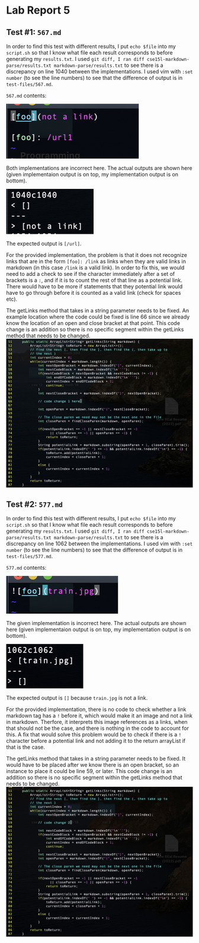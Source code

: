 # Lab Report 5

## Test #1: `567.md`
In order to find this test with different results, I put `echo $file` into my `script.sh` so that I know what file each result corresponds to before generating my `results.txt`. I used `git diff, I ran diff cse15l-markdown-parse/results.txt markdown-parse/results.txt` to see there is a discrepancy on line 1040 between the implementations. I used vim with `:set number` (to see the line numbers) to see that the difference of output is in `test-files/567.md`.


`567.md` contents:

![contents 1](./labreport5assets/contents1.png)

Both implementations are incorrect here. The actual outputs are shown here (given implementaion output is on top, my implementation output is on bottom).

![actual outputs 1](./labreport5assets/actual1.png)

The expected output is `[/url]`.

For the provided implementation, the problem is that it does not recognize links that are in the form `[foo]: /link` as links when they are valid links in markdown (in this case `/link` is a valid link). In order to fix this, we would need to add a check to see if the character immediately after a set of brackets is a `:`, and if it is to count the rest of that line as a potential link. There would have to be more if statements that they potential link would have to go through before it is counted as a valid link (check for spaces etc).

The getLinks method that takes in a string parameter needs to be fixed. An example location where the code could be fixed is line 66 since we already know the location of an open and close bracket at that point. This code change is an addition so there is no specific segment within the getLinks method that needs to be changed.
![code to fix 1](./labreport5assets/fix1.png)



## Test #2: `577.md`
In order to find this test with different results, I put `echo $file` into my `script.sh` so that I know what file each result corresponds to before generating my `results.txt`. I used `git diff, I ran diff cse15l-markdown-parse/results.txt markdown-parse/results.txt` to see there is a discrepancy on line 1062 between the implementations. I used vim with `:set number` (to see the line numbers) to see that the difference of output is in `test-files/577.md`.

`577.md` contents:

![contents 2](./labreport5assets/contents2.png)

The given implementation is incorrect here. The actual outputs are shown here (given implementaion output is on top, my implementation output is on bottom). 

![actual outputs 2](./labreport5assets/actual2.png)

The expected output is `[]` because `train.jpg` is not a link.

For the provided implementation, there is no code to check whether a link markdown tag has a `!` before it, which would make it an image and not a link in markdown. Therfore, it interprets this image references as a links, when that should not be the case, and there is nothing in the code to account for this. A fix that would solve this problem would be to check if there is a `!` character before a potential link and not adding it to the return arrayList if that is the case.

The getLinks method that takes in a string parameter needs to be fixed. It would have to be placed after we know there is an open bracket, so an instance to place it could be line 59, or later.
This code change is an addition so there is no specific segment within the getLinks method that needs to be changed.
![code to fix 2](./labreport5assets/fix2.png)
